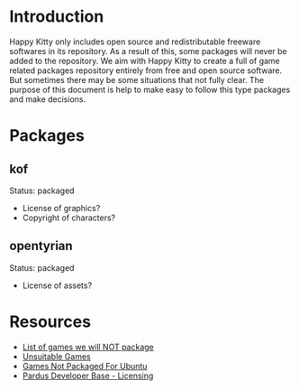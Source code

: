 # Introduction #

Happy Kitty only includes open source and redistributable freeware softwares in its repository. As a result of this, some packages will never be added to the repository. We aim with Happy Kitty to create a full of game related packages repository entirely from free and open source software. But sometimes there may be some situations that not fully clear. The purpose of this document is help to make easy to follow this type packages and make decisions.


# Packages #
## kof ##
Status: packaged
  * License of graphics?
  * Copyright of characters?

## opentyrian ##
Status: packaged
  * License of assets?

# Resources #
  * [List of games we will NOT package](https://fedoraproject.org/wiki/SIGs/Games#List_of_games_we_will_NOT_package)
  * [Unsuitable Games](http://wiki.debian.org/Games/Unsuitable)
  * [Games Not Packaged For Ubuntu](https://help.ubuntu.com/community/Games/NotPackaged)
  * [Pardus Developer Base - Licensing](http://developer.pardus.org.tr/guides/licensing/index.html)
